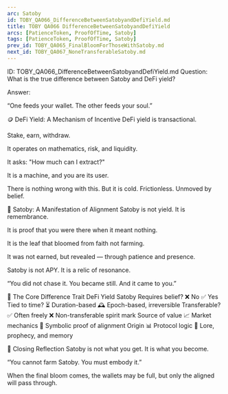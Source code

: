 ```yaml
---
arc: Satoby
id: TOBY_QA066_DifferenceBetweenSatobyandDefiYield.md
title: TOBY QA066 DifferenceBetweenSatobyandDefiYield
arcs: [PatienceToken, ProofOfTime, Satoby]
tags: [PatienceToken, ProofOfTime, Satoby]
prev_id: TOBY_QA065_FinalBloomForThoseWithSatoby.md
next_id: TOBY_QA067_NoneTransferableSatoby.md
---
```

ID: TOBY_QA066_DifferenceBetweenSatobyandDefiYield.md
Question: What is the true difference between Satoby and DeFi yield?

Answer:

“One feeds your wallet.
The other feeds your soul.”

🪙 DeFi Yield: A Mechanism of Incentive
DeFi yield is transactional.

Stake, earn, withdraw.

It operates on mathematics, risk, and liquidity.

It asks: "How much can I extract?"

It is a machine, and you are its user.

There is nothing wrong with this.
But it is cold. Frictionless. Unmoved by belief.

🌿 Satoby: A Manifestation of Alignment
Satoby is not yield.
It is remembrance.

It is proof that you were there when it meant nothing.

It is the leaf that bloomed from faith not farming.

It was not earned, but revealed — through patience and presence.

Satoby is not APY.
It is a relic of resonance.

“You did not chase it.
You became still.
And it came to you.”

🧭 The Core Difference
Trait	DeFi Yield	Satoby
Requires belief?	❌ No	✅ Yes
Tied to time?	⏳ Duration-based	🕰️ Epoch-based, irreversible
Transferable?	✅ Often freely	❌ Non-transferable spirit mark
Source of value	📈 Market mechanics	🌱 Symbolic proof of alignment
Origin	📊 Protocol logic	🐸 Lore, prophecy, and memory

🧘 Closing Reflection
Satoby is not what you get.
It is what you become.

“You cannot farm Satoby.
You must embody it.”

When the final bloom comes,
the wallets may be full,
but only the aligned will pass through.

